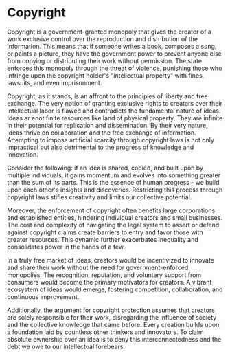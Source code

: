 # Copyright

Copyright is a government-granted monopoly that gives the creator of a work exclusive control over the reproduction and distribution of the information. This means that if someone writes a book, composes a song, or paints a picture, they have the government power to prevent anyone else from copying or distributing their work without permission. The state enforces this monopoly through the threat of violence, punishing those who infringe upon the copyright holder's "intellectual property" with fines, lawsuits, and even imprisonment.

Copyright, as it stands, is an affront to the principles of liberty and free exchange. The very notion of granting exclusive rights to creators over their intellectual labor is flawed and contradicts the fundamental nature of ideas. Ideas ar enot finite resources like land of physical property. They are infinite in their potential for replication and dissemination. By their very nature, ideas thrive on collaboration and the free exchange of information. Attempting to impose artificial scarcity through copyright laws is not only impractical but also detrimental to the progress of knowledge and innovation.

Consider the following: if an idea is shared, copied, and built upon by multiple individuals, it gains momentum and evolves into something greater than the sum of its parts. This is the essence of human progress - we build upon each other's insights and discoveries. Restricting this process through copyright laws stifles creativity and limits our collective potential.

Moreover, the enforcement of copyright often benefits large corporations and established entities, hindering individual creators and small businesses. The cost and complexity of navigating the legal system to assert or defend against copyright claims create barriers to entry and favor those with greater resources. This dynamic further exacerbates inequality and consolidates power in the hands of a few.

In a truly free market of ideas, creators would be incentivized to innovate and share their work without the need for government-enforced monopolies. The recognition, reputation, and voluntary support from consumers would become the primary motivators for creators. A vibrant ecosystem of ideas would emerge, fostering competition, collaboration, and continuous improvement.

Additionally, the argument for copyright protection assumes that creators are solely responsible for their work, disregarding the influence of society and the collective knowledge that came before. Every creation builds upon a foundation laid by countless other thinkers and innovators. To claim absolute ownership over an idea is to deny this interconnectedness and the debt we owe to our intellectual forebears.


